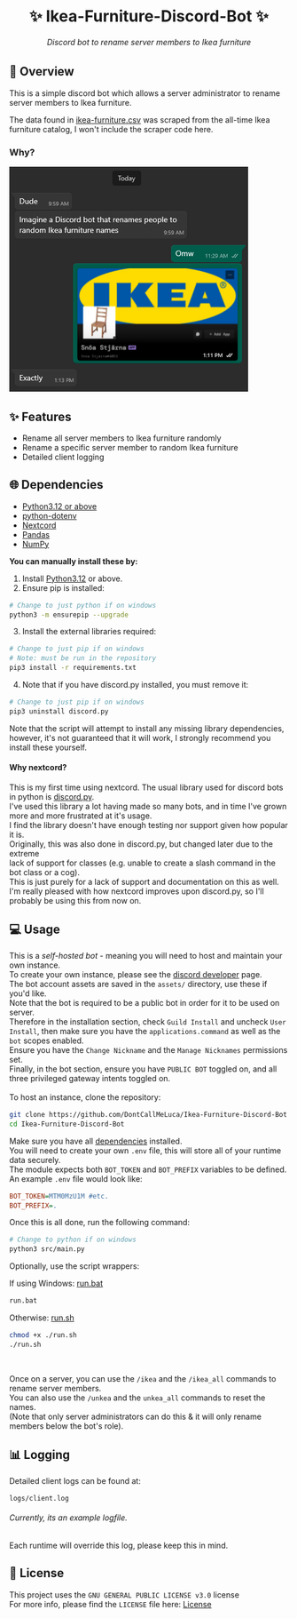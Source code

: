 <h1 align="center">✨ Ikea-Furniture-Discord-Bot ✨</h1>

<h6 align="center"><em>Discord bot to rename server members to Ikea furniture</em></h6>

## 📝 Overview

This is a simple discord bot which allows a server administrator to rename
server members to Ikea furniture.

The data found in [ikea-furniture.csv](./data/ikea-furniture.csv) was scraped
from the all-time Ikea furniture catalog, I won't include the scraper code here.

### Why?

![screenshot](./screenshots/yeah.png)

## ✨ Features
- Rename all server members to Ikea furniture randomly
- Rename a specific server member to random Ikea furniture
- Detailed client logging

## 🌐 Dependencies

- [Python3.12 or above](https://www.python.org/downloads/)
- [python-dotenv](https://pypi.org/project/python-dotenv/)
- [Nextcord](https://docs.nextcord.dev/en/stable/)
- [Pandas](https://pandas.pydata.org/)
- [NumPy](https://numpy.org/)

**You can manually install these by:**

1. Install [Python3.12](https://www.python.org/downloads/) or above.
2. Ensure pip is installed:

```sh
# Change to just python if on windows
python3 -m ensurepip --upgrade
```

3. Install the external libraries required:

```sh
# Change to just pip if on windows
# Note: must be run in the repository
pip3 install -r requirements.txt
```

4. Note that if you have discord.py installed, you must remove it:

```sh
# Change to just pip if on windows
pip3 uninstall discord.py
```

Note that the script will attempt to install any missing library dependencies,
<br>
however, it's not guaranteed that it will work, I strongly recommend you install these yourself.

#### Why nextcord?

This is my first time using nextcord. The usual library used for discord bots in python is
[discord.py](https://github.com/Rapptz/discord.py).
<br>
I've used this library a lot having made so many bots, and in time I've grown more and more
frustrated at it's usage.
<br>
I find the library doesn't have enough testing nor support given how popular it is.
<br>
Originally, this was also done in discord.py, but changed later due to the extreme
<br>
lack of support for classes (e.g. unable to create a slash command in the bot class or a cog).
<br>
This is just purely for a lack of support and documentation on this as well.
<br>
I'm really pleased with how nextcord improves upon discord.py, so I'll probably be using this from now on.

## 💻 Usage

This is a *self-hosted bot* - meaning you will need to host and maintain your own instance.
<br>
To create your own instance, please see the [discord developer](https://discord.com/developers/) page.
<br>
The bot account assets are saved in the `assets/` directory, use these if you'd like.
<br>
Note that the bot is required to be a public bot in order for it to be used on server.
<br>
Therefore in the installation section, check `Guild Install` and uncheck `User Install`,
then make sure you have the `applications.command` as well as the `bot` scopes enabled.
<br>
Ensure you have the `Change Nickname` and the `Manage Nicknames` permissions set.
<br>
Finally, in the bot section, ensure you have `PUBLIC BOT` toggled on,
and all three privileged gateway intents toggled on.
<br><br>
To host an instance, clone the repository:

```sh
git clone https://github.com/DontCallMeLuca/Ikea-Furniture-Discord-Bot
cd Ikea-Furniture-Discord-Bot
```

Make sure you have all [dependencies](#-dependencies) installed.
<br>
You will need to create your own `.env` file, this will store
all of your runtime data securely.
<br>
The module expects both `BOT_TOKEN` and `BOT_PREFIX` variables to be defined.
<br>
An example `.env` file would look like:

```ini
BOT_TOKEN=MTM0MzU1M #etc.
BOT_PREFIX=.
```

Once this is all done, run the following command:

```sh
# Change to python if on windows
python3 src/main.py
```

Optionally, use the script wrappers:

If using Windows: [run.bat](./run.bat)

```bat
run.bat
```

Otherwise: [run.sh](./run.sh)

```sh
chmod +x ./run.sh
./run.sh
```

<br>

Once on a server, you can use the `/ikea` and the `/ikea_all` commands to rename server members.
<br>
You can also use the `/unkea` and the `unkea_all` commands to reset the names.
<br>
(Note that only server administrators can do this & it will only rename members below the bot's role).

## 📊 Logging

Detailed client logs can be found at:

```
logs/client.log
```
###### _Currently, its an example logfile._

Each runtime will override this log, please keep this in mind.

## 📃 License

This project uses the `GNU GENERAL PUBLIC LICENSE v3.0` license
<br>
For more info, please find the `LICENSE` file here: [License](LICENSE)
